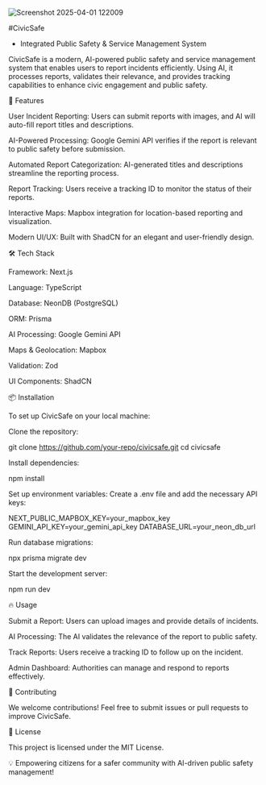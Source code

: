 ![Screenshot 2025-04-01 122009](https://github.com/user-attachments/assets/11ca13a9-980c-46b2-9c7b-53313132c6a7)

#CivicSafe
- Integrated Public Safety & Service Management System

CivicSafe is a modern, AI-powered public safety and service management system that enables users to report incidents efficiently. Using AI, it processes reports, validates their relevance, and provides tracking capabilities to enhance civic engagement and public safety.

🚀 Features

User Incident Reporting: Users can submit reports with images, and AI will auto-fill report titles and descriptions.

AI-Powered Processing: Google Gemini API verifies if the report is relevant to public safety before submission.

Automated Report Categorization: AI-generated titles and descriptions streamline the reporting process.

Report Tracking: Users receive a tracking ID to monitor the status of their reports.

Interactive Maps: Mapbox integration for location-based reporting and visualization.

Modern UI/UX: Built with ShadCN for an elegant and user-friendly design.

🛠 Tech Stack

Framework: Next.js

Language: TypeScript

Database: NeonDB (PostgreSQL)

ORM: Prisma

AI Processing: Google Gemini API

Maps & Geolocation: Mapbox

Validation: Zod

UI Components: ShadCN

📦 Installation

To set up CivicSafe on your local machine:

Clone the repository:

git clone https://github.com/your-repo/civicsafe.git
cd civicsafe

Install dependencies:

npm install

Set up environment variables:
Create a .env file and add the necessary API keys:

NEXT_PUBLIC_MAPBOX_KEY=your_mapbox_key
GEMINI_API_KEY=your_gemini_api_key
DATABASE_URL=your_neon_db_url

Run database migrations:

npx prisma migrate dev

Start the development server:

npm run dev

🔥 Usage

Submit a Report: Users can upload images and provide details of incidents.

AI Processing: The AI validates the relevance of the report to public safety.

Track Reports: Users receive a tracking ID to follow up on the incident.

Admin Dashboard: Authorities can manage and respond to reports effectively.

📖 Contributing

We welcome contributions! Feel free to submit issues or pull requests to improve CivicSafe.

📜 License

This project is licensed under the MIT License.

💡 Empowering citizens for a safer community with AI-driven public safety management!

